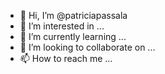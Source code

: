 - 👋 Hi, I’m @patriciapassala
- 👀 I’m interested in ...
- 🌱 I’m currently learning ...
- 💞️ I’m looking to collaborate on ...
- 📫 How to reach me ...

<!---
patriciapassala/patriciapassala is a ✨ special ✨ repository because its `README.md` (this file) appears on your GitHub profile.
You can click the Preview link to take a look at your changes.
--->
